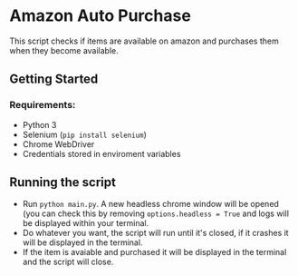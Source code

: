 # Amazon Auto Purchase
This script checks if items are available on amazon and purchases them when they become available.

## Getting Started
### Requirements:
- Python 3
- Selenium (`pip install selenium`)
- Chrome WebDriver
- Credentials stored in enviroment variables

## Running the script
- Run `python main.py`. A new headless chrome window will be opened (you can check this by removing `options.headless = True` and logs will be displayed within your terminal.
- Do whatever you want, the script will run until it's closed, if it crashes it will be displayed in the terminal.
- If the item is avaiable and purchased it will be displayed in the terminal and the script will close.
